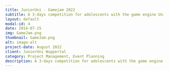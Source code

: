 ```yaml
---
title: JuniorUni - Gamejam 2022
subtitle: A 3-days competition for adolescents with the game engine Unity
layout: default
modal-id: 4
date: 2014-07-15
img: GameJam.png
thumbnail: GameJam.png
alt: image-alt
project-date: August 2022
client: JuniorUni Wuppertal
category: Project Management, Event Planning
description: A 3-days competition for adolescents with the game engine Unity. After initiating the the GameJam in the beginning of 2022, an motivated and amazing team of my co-workers was assembled to execute it in August 2022. My role was the organizational lead of the team. As this was the first time that an event of this kind was held at the institution, everything needed to be planned and conceptualized from the beginning. After a long weekend and happy participants, the award ceremony crowned the end of the event with proud winners. Especially amazing for me was to see the wide variety of participants at the GameJam. There were adolescents with no prio coding experience and some with a lot. However, together we made it work to create an educative and fun weekend, regardless of the backgrounds. We are proud that the GameJam is now an anual event at the JuniorUni Wuppertal!  Check out the institutions post about the event here (in German)<a href="https://junioruni-wuppertal.de/blog/blog-detail/game-jam-spieledesigner-in-action">post</a>
---
```

